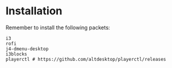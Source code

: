# Installation

Remember to install the following packets:
```
i3
rofi
j4-dmenu-desktop
i3blocks
playerctl # https://github.com/altdesktop/playerctl/releases
```
